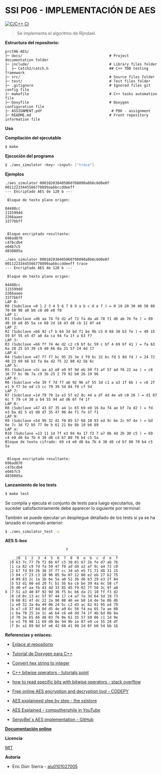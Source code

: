 # SSI P06 - IMPLEMENTACIÓN DE AES

[![C/C++ CI](https://github.com/Eric-Durr/PRCT06-AES/actions/workflows/c-cpp.yml/badge.svg)](https://github.com/Eric-Durr/PRCT06-AES/actions/workflows/c-cpp.yml)

> Se implementa el algoritmo de Rijndael.

**Estructura del repositorio:**

```
prct06-AES/
├─ docs/                                        # Project documentation folder
├─ include/                                     # Library files folder
│  ├─ Catch2/catch.h                            ## C++ TDD testing framework
├─ src/                                         # Source files folder
├─ test/                                        # Test files folder
├─ .gitignore                                   # Ignored files git config file
├─ makefile                                     # C++ tasks automation file
├─ Doxyfile                                     # Doxygen configuration file 
├─ ASSIGNMENT.pdf                                # P06 - assignment
├─ README.md                                    # Front repository information file
```

**Uso**

**Compilación del ejecutable**

```bash
$ make
```

**Ejecución del programa**

```bash
$ ./aes_simulator <key> <input> ["trace"]
```

**Ejemplos**

```
./aes_simulator 000102030405060708090a0b0c0d0e0f 00112233445566778899aabbccddeeff
--- Encriptado AES de 128 b ---

 Bloque de texto plano origen:

04488cc
115599dd
2266aaee
3377bbff


 Bloque encriptado resultante:
696ad870
c47bcdb4
e04b7c5
d830805a
```

```
./aes_simulator 000102030405060708090a0b0c0d0e0f 00112233445566778899aabbccddeeff trace
--- Encriptado AES de 128 b ---

 Bloque de texto plano origen:

04488cc
115599dd
2266aaee
3377bbff
LAP 0:
R0 (Subclave =0 1 2 3 4 5 6 7 8 9 a b c d e f ) = 0 10 20 30 40 50 60 70 80 90 a0 b0 c0 d0 e0 f0
LAP 1:
R1 (Subclave =d6 aa 74 fd d2 af 72 fa da a6 78 f1 d6 ab 76 fe ) = 89 d8 10 e8 85 5a ce 68 2d 18 43 d8 cb 12 8f e4
LAP 2:
R2 (Subclave =b6 92 cf b 64 3d bd f1 be 9b c5 0 68 30 b3 fe ) = 49 15 59 8f 55 e5 d7 a0 da ca 94 fa 1f a 63 f7
LAP 3:
R3 (Subclave =b6 ff 74 4e d2 c2 c9 bf 6c 59 c bf 4 69 bf 41 ) = fa 63 6a 28 25 b3 39 c9 40 66 8a 31 57 24 4d 17
LAP 4:
R4 (Subclave =47 f7 f7 bc 95 35 3e 3 f9 6c 32 bc fd 5 8d fd ) = 24 72 40 23 69 66 b3 fa 6e d2 75 32 88 42 5b 6c
LAP 5:
R5 (Subclave =3c aa a3 e8 a9 9f 9d eb 50 f3 af 57 ad f6 22 aa ) = c8 16 77 bc 9b 7a c9 3b 25 2 79 92 b0 26 19 96
LAP 6:
R6 (Subclave =5e 39 f 7d f7 a6 92 96 a7 55 3d c1 a a3 1f 6b ) = c6 2f e1 9 f7 5e ed c3 cc 79 39 5d 84 f9 cf 5d
LAP 7:
R7 (Subclave =14 f9 70 1a e3 5f e2 8c 44 a df 4d 4e a9 c0 26 ) = d1 87 6c f 79 c4 30 a b4 55 94 ad d6 6f f4 1f
LAP 8:
R8 (Subclave =47 43 87 35 a4 1c 65 b9 e0 16 ba f4 ae bf 7a d2 ) = fd e3 ba d2 5 e5 d0 d7 35 47 96 4e f1 fe 37 f1
LAP 9:
R9 (Subclave =54 99 32 d1 f0 85 57 68 10 93 ed 9c be 2c 97 4e ) = bd 6e 7c 3d f2 b5 77 9e b 61 21 6e 8b 10 b6 89
LAP a:
R10 (Subclave =13 11 1d 7f e3 94 4a 17 f3 7 a7 8b 4d 2b 30 c5 ) = 69 c4 e0 d8 6a 7b 4 30 d8 cd b7 80 70 b4 c5 5a
Bloque de texto cifrado: 69 c4 e0 d8 6a 7b 4 30 d8 cd b7 80 70 b4 c5 5a


 Bloque encriptado resultante:
696ad870
c47bcdb4
e04b7c5
d830805a
```

**Lanzamiento de los tests**
```bash
$ make test
```

Se compila y ejecuta el conjunto de tests para luego ejecutarlos, de suceder satisfactoriamente debe aparecer lo siguiente por terminal:

También se puede ejecutar un despliegue detallado de los tests si ya se ha lanzado el comando anterior:

```bash
$ ./aes_simulator_test -s
```

**AES S-box**
```
                            Y
      ______________________________________________
   __|0  1  2  3  4  5  6  7  8  9  a  b  c  d  e  f
  |0 63 7c 77 7b f2 6b 6f c5 30 01 67 2b fe d7 ab 76 
  |1 ca 82 c9 7d fa 59 47 f0 ad d4 a2 af 9c a4 72 c0
  |2 b7 fd 93 26 36 3f f7 cc 34 a5 e5 f1 71 d8 31 15
  |3 04 c7 23 c3 18 96 05 9a 07 12 80 e2 eb 27 b2 75
  |4 09 83 2c 1a 1b 6e 5a a0 52 3b d6 b3 29 e3 2f 84
  |5 53 d1 00 ed 20 fc b1 5b 6a cb be 39 4a 4c 58 cf
  |6 d0 ef aa fb 43 4d 33 85 45 f9 02 7f 50 3c 9f a8
X |7 51 a3 40 8f 92 9d 38 f5 bc b6 da 21 10 ff f3 d2
  |8 cd 0c 13 ec 5f 97 44 17 c4 a7 7e 3d 64 5d 19 73
  |9 60 81 4f dc 22 2a 90 88 46 ee b8 14 de 5e 0b db
  |a e0 32 3a 0a 49 06 24 5c c2 d3 ac 62 91 95 e4 79
  |b e7 c8 37 6d 8d d5 4e a9 6c 56 f4 ea 65 7a ae 08
  |c ba 78 25 2e 1c a6 b4 c6 e8 dd 74 1f 4b bd 8b 8a  
  |d 70 3e b5 66 48 03 f6 0e 61 35 57 b9 86 c1 1d 9e
  |e e1 f8 98 11 69 d9 8e 94 9b 1e 87 e9 ce 55 28 df 
  |f 8c a1 89 0d bf e6 42 68 41 99 2d 0f b0 54 bb 16 
```


**Referencias y enlaces:**

- [Enlace al repositorio](https://github.com/Eric-Durr/PRCT06-AES)
- [Tutorial de Doxygen para C++](https://caiorss.github.io/C-Cpp-Notes/Doxygen-documentation.html)
- [Convert hex string to integer](https://www.includehelp.com/stl/convert-hex-string-to-integer-using-stoi-function-in-cpp-stl.aspx)
- [C++ bitwise operators - tutorials point](https://www.tutorialspoint.com/cplusplus/cpp_bitwise_operators.htm)
- [how to read specific bits with bitwise operators - stack overflow](https://stackoverflow.com/questions/19626652/how-to-read-specific-bits-of-an-unsigned-int)

- [Free online AES encryption and decryption tool - CODEPY](https://codepy.io/aes.html)

- [AES explaineed step by step - the sslstore](https://www.thesslstore.com/blog/advanced-encryption-standard-aes-what-it-is-and-how-it-works/)

- [AES Explained - computherphile in YouTube](https://www.youtube.com/watch?v=O4xNJsjtN6E&t=453s)

- [SergyBel`s AES implementation - GitHub](https://github.com/SergeyBel/AES)

**[Documentación online](https://eric-durr.github.io/PRCT06-AES/)**

**Licencia**

[MIT](https://choosealicense.com/licenses/mit/)

**Autoría**

- Eric Dürr Sierra - [alu0101027005](alu0101027005@ull.edu.es)

